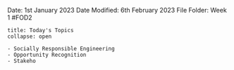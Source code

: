 Date: 1st January 2023
Date Modified: 6th February 2023
File Folder: Week 1
#FOD2  

```ad-abstract
title: Today's Topics
collapse: open

- Socially Responsible Engineering
- Opportunity Recognition
- Stakeho

```


